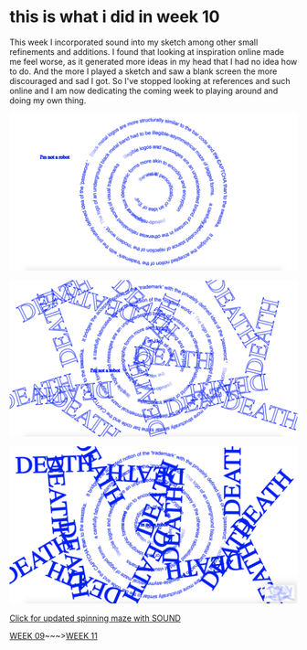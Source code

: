 # this is what i did in week 10

This week I incorporated sound into my sketch among other small refinements and additions. I found that looking at inspiration online made me feel worse, as it generated more ideas in my head that I had no idea how to do. And the more I played a sketch and saw a blank screen the more discouraged and sad I got. So I've stopped looking at references and such online and I am now dedicating the coming week to playing around and doing my own thing. 

![](WIP1.png)

![](WIP2.png)

![](WIP3.png)

[Click for updated spinning maze with SOUND](https://taylarogic.github.io/codeWords/10/spinningmaze)

[WEEK 09](https://taylarogic.github.io/codeWords/09/)~~~>[WEEK 11](https://taylarogic.github.io/codeWords/11/)

